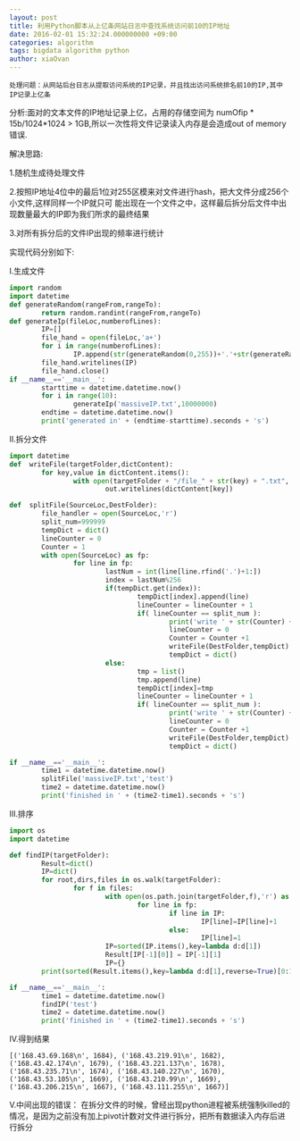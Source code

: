 ```yaml
---
layout: post
title: 利用Python脚本从上亿条网站日志中查找系统访问前10的IP地址
date: 2016-02-01 15:32:24.000000000 +09:00
categories: algorithm
tags: bigdata algorithm python
author: xiaOvan
---
```



	处理问题：从网站后台日志从提取访问系统的IP记录，并且找出访问系统排名前10的IP,其中IP记录上亿条


  分析:面对的文本文件的IP地址记录上亿，占用的存储空间为 numOfip * 15b/1024*1024 > 1GB,所以一次性将文件记录读入内存是会造成out of memory错误.

  解决思路:

1.随机生成待处理文件

2.按照IP地址4位中的最后1位对255区模来对文件进行hash，把大文件分成256个小文件,这样同样一个IP就只可
能出现在一个文件之中，这样最后拆分后文件中出现数量最大的IP即为我们所求的最终结果

3.对所有拆分后的文件IP出现的频率进行统计

实现代码分别如下:

I.生成文件

```python
import random
import datetime
def generateRandom(rangeFrom,rangeTo):
        return random.randint(rangeFrom,rangeTo)
def generateIp(fileLoc,numberofLines):
        IP=[]
        file_hand = open(fileLoc,'a+')
        for i in range(numberofLines):
                IP.append(str(generateRandom(0,255))+'.'+str(generateRandom(0,255)) +'.'+ str(generateRandom(0,255))+'.'+ str(generateRandom(0,255))+'\n')
        file_hand.writelines(IP)
        file_hand.close()
if __name__=='__main__':
        starttime = datetime.datetime.now()
        for i in range(10):
                generateIp('massiveIP.txt',10000000)
        endtime = datetime.datetime.now()
        print('generated in' + (endtime-starttime).seconds + 's')
```

II.拆分文件

```python
import datetime
def  writeFile(targetFolder,dictContent):
        for key,value in dictContent.items():
                with open(targetFolder + "/file_" + str(key) + ".txt",'a+') as out:
                        out.writelines(dictContent[key])

def  splitFile(SourceLoc,DestFolder):
        file_handler = open(SourceLoc,'r')
        split_num=999999
        tempDict = dict()
        lineCounter = 0
        Counter = 1
        with open(SourceLoc) as fp:
                for line in fp:
                        lastNum = int(line[line.rfind('.')+1:])
                        index = lastNum%256
                        if(tempDict.get(index)):
                                tempDict[index].append(line)
                                lineCounter = lineCounter + 1
                                if( lineCounter == split_num ):
                                        print('write ' + str(Counter) + ' times')
                                        lineCounter = 0
                                        Counter = Counter +1
                                        writeFile(DestFolder,tempDict)
                                        tempDict = dict()
                        else:
                                tmp = list()
                                tmp.append(line)
                                tempDict[index]=tmp
                                lineCounter = lineCounter + 1
                                if( lineCounter == split_num ):
                                        print('write ' + str(Counter) + ' times')
                                        lineCounter = 0
                                        Counter = Counter +1
                                        writeFile(DestFolder,tempDict)
                                        tempDict = dict()

if __name__=='__main__':
        time1 = datetime.datetime.now()
        splitFile('massiveIP.txt','test')
        time2 = datetime.datetime.now()
        print('finished in ' + (time2-time1).seconds + 's')
```

III.排序

```python
import os
import datetime

def findIP(targetFolder):
        Result=dict()
        IP=dict()
        for root,dirs,files in os.walk(targetFolder):
                for f in files:
                        with open(os.path.join(targetFolder,f),'r') as fp:
                                for line in fp:
                                        if line in IP:
                                                IP[line]=IP[line]+1
                                        else:
                                                IP[line]=1
                        IP=sorted(IP.items(),key=lambda d:d[1])
                        Result[IP[-1][0]] = IP[-1][1]
                        IP={}
        print(sorted(Result.items(),key=lambda d:d[1],reverse=True)[0:10])

if __name__=='__main__':
        time1 = datetime.datetime.now()
        findIP('test')
        time2 = datetime.datetime.now()
        print('finished in ' + (time2-time1).seconds + 's')
```


IV.得到结果

	[('168.43.69.168\n', 1684), ('168.43.219.91\n', 1682), ('168.43.42.174\n', 1679), ('168.43.221.137\n', 1678), ('168.43.235.71\n', 1674), ('168.43.140.227\n', 1670), ('168.43.53.105\n', 1669), ('168.43.210.99\n', 1669), ('168.43.206.215\n', 1667), ('168.43.111.255\n', 1667)]

V.中间出现的错误：
	在拆分文件的时候，曾经出现python进程被系统强制killed的情况，是因为之前没有加上pivot计数对文件进行拆分，把所有数据读入内存后进行拆分
